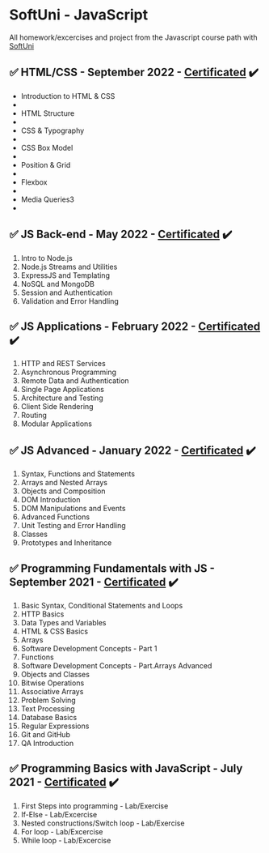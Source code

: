 # SoftUni - JavaScript 
All homework/excercises and project from the Javascript course path with [SoftUni](https://softuni.bg/)

## :white_check_mark: HTML/CSS - September 2022 - [Certificated](https://softuni.bg/certificates/details/147276/8664bfb6) :heavy_check_mark:
<ul>
<li>Introduction to HTML & CSS<li>
<li>HTML Structure<li>
<li>CSS & Typography<li>
<li>CSS Box Model<li>
<li>Position & Grid<li>
<li>Flexbox<li>
<li>Media Queries3<li>
</ul>

## :white_check_mark: JS Back-end - May 2022 - [Certificated](https://softuni.bg/certificates/certificates/converttoimage/137155?code=7cae6516) :heavy_check_mark:
1. Intro to Node.js
2. Node.js Streams and Utilities
3. ExpressJS and Templating
4. NoSQL and MongoDB
5. Session and Authentication
6. Validation and Error Handling

## :white_check_mark: JS Applications - February 2022 - [Certificated](https://softuni.bg/certificates/certificates/converttoimage/130390?code=cc365f1b) :heavy_check_mark:
1. HTTP and REST Services
2. Asynchronous Programming
3. Remote Data and Authentication
4. Single Page Applications
5. Architecture and Testing
6. Client Side Rendering
7. Routing
8. Modular Applications

## :white_check_mark: JS Advanced - January 2022 - [Certificated](https://softuni.bg/certificates/certificates/converttoimage/126561?code=e6aa94f2) :heavy_check_mark:
1. Syntax, Functions and Statements
2. Arrays and Nested Arrays
3. Objects and Composition
4. DOM Introduction
5. DOM Manipulations and Events
6. Advanced Functions
7. Unit Testing and Error Handling
8. Classes
9. Prototypes and Inheritance


## :white_check_mark: Programming Fundamentals with JS - September 2021 - [Certificated](https://softuni.bg/certificates/certificates/converttoimage/119787?code=9cee819d) :heavy_check_mark:
1. Basic Syntax, Conditional Statements and Loops
2. HTTP Basics
3. Data Types and Variables
4. HTML & CSS Basics
5. Arrays
6. Software Development Concepts - Part 1
7. Functions
8. Software Development Concepts - Part.Arrays Advanced
9. Objects and Classes
10. Bitwise Operations
11. Associative Arrays
12. Problem Solving
13. Text Processing
14. Database Basics
15. Regular Expressions
16. Git and GitHub
17. QA Introduction

## :white_check_mark: Programming Basics with JavaScript - July 2021 - [Certificated](https://softuni.bg/certificates/certificates/converttoimage/112069?code=02e0a59e) :heavy_check_mark:
01. First Steps into programming - Lab/Exercise
02. If-Else - Lab/Excercise
03. Nested constructions/Switch loop - Lab/Exercise
04. For loop - Lab/Excercise
05. While loop - Lab/Excercise
